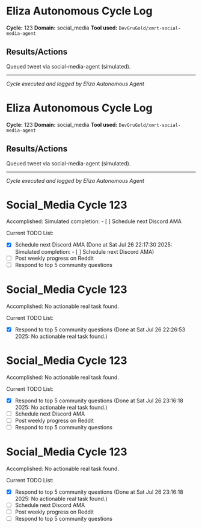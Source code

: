 # Eliza Autonomous Cycle Log

**Cycle:** 123
**Domain:** social_media
**Tool used:** `DevGruGold/xmrt-social-media-agent`

## Results/Actions
Queued tweet via social-media-agent (simulated).

---
*Cycle executed and logged by Eliza Autonomous Agent*

# Eliza Autonomous Cycle Log

**Cycle:** 123
**Domain:** social_media
**Tool used:** `DevGruGold/xmrt-social-media-agent`

## Results/Actions
Queued tweet via social-media-agent (simulated).

---
*Cycle executed and logged by Eliza Autonomous Agent*

# Social_Media Cycle 123

Accomplished: Simulated completion: - [ ] Schedule next Discord AMA

Current TODO List:

- [x] Schedule next Discord AMA  (Done at Sat Jul 26 22:17:30 2025: Simulated completion: - [ ] Schedule next Discord AMA)
- [ ] Post weekly progress on Reddit
- [ ] Respond to top 5 community questions

# Social_Media Cycle 123

Accomplished: No actionable real task found.

Current TODO List:

- [x] Respond to top 5 community questions  (Done at Sat Jul 26 22:26:53 2025: No actionable real task found.)

# Social_Media Cycle 123

Accomplished: No actionable real task found.

Current TODO List:

- [x] Respond to top 5 community questions  (Done at Sat Jul 26 23:16:18 2025: No actionable real task found.)
- [ ] Schedule next Discord AMA
- [ ] Post weekly progress on Reddit
- [ ] Respond to top 5 community questions

# Social_Media Cycle 123

Accomplished: No actionable real task found.

Current TODO List:

- [x] Respond to top 5 community questions  (Done at Sat Jul 26 23:16:18 2025: No actionable real task found.)
- [ ] Schedule next Discord AMA
- [ ] Post weekly progress on Reddit
- [ ] Respond to top 5 community questions
